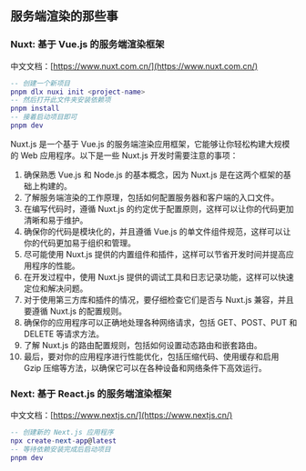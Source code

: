## 服务端渲染的那些事

### Nuxt: 基于 Vue.js 的服务端渲染框架

中文文档：[https://www.nuxt.com.cn/](https://www.nuxt.com.cn/)

```lua
-- 创建一个新项目
pnpm dlx nuxi init <project-name>
-- 然后打开此文件夹安装依赖项
pnpm install
-- 接着启动项目即可
pnpm dev
```

Nuxt.js 是一个基于 Vue.js 的服务端渲染应用框架，它能够让你轻松构建大规模的 Web 应用程序。以下是一些 Nuxt.js 开发时需要注意的事项：

1. 确保熟悉 Vue.js 和 Node.js 的基本概念，因为 Nuxt.js 是在这两个框架的基础上构建的。
2. 了解服务端渲染的工作原理，包括如何配置服务器和客户端的入口文件。
3. 在编写代码时，遵循 Nuxt.js 的约定优于配置原则，这样可以让你的代码更加清晰和易于维护。
4. 确保你的代码是模块化的，并且遵循 Vue.js 的单文件组件规范，这样可以让你的代码更加易于组织和管理。
5. 尽可能使用 Nuxt.js 提供的内置组件和插件，这样可以节省开发时间并提高应用程序的性能。
6. 在开发过程中，使用 Nuxt.js 提供的调试工具和日志记录功能，这样可以快速定位和解决问题。
7. 对于使用第三方库和插件的情况，要仔细检查它们是否与 Nuxt.js 兼容，并且要遵循 Nuxt.js 的配置规则。
8. 确保你的应用程序可以正确地处理各种网络请求，包括 GET、POST、PUT 和 DELETE 等请求方法。
9. 了解 Nuxt.js 的路由配置规则，包括如何设置动态路由和嵌套路由。
10. 最后，要对你的应用程序进行性能优化，包括压缩代码、使用缓存和启用 Gzip 压缩等方法，以确保它可以在各种设备和网络条件下高效运行。

### Next: 基于 React.js 的服务端渲染框架

中文文档：[https://www.nextjs.cn/](https://www.nextjs.cn/)

```lua
-- 创建新的 Next.js 应用程序
npx create-next-app@latest
-- 等待依赖安装完成后启动项目
pnpm dev
```
